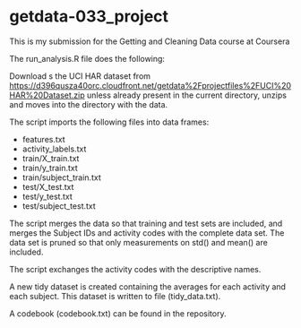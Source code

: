 # getdata-033_project

This is my submission for the Getting and Cleaning Data course at Coursera

The run_analysis.R file does the following:

Download s the UCI HAR dataset from https://d396qusza40orc.cloudfront.net/getdata%2Fprojectfiles%2FUCI%20HAR%20Dataset.zip unless already present in the current directory, unzips and moves into the directory with the data.

The script imports the following files into data frames:
 - features.txt
 - activity_labels.txt
 - train/X_train.txt
 - train/y_train.txt
 - train/subject_train.txt
 - test/X_test.txt
 - test/y_test.txt
 - test/subject_test.txt

The script merges the data so that training and test sets are included, and merges the Subject IDs and activity codes with the complete data set. The data set is pruned so that only measurements on std() and mean() are included.

The script exchanges the activity codes with the descriptive names.

A new tidy dataset is created containing the averages for each activity and each subject. This dataset is written to file  (tidy_data.txt).

A codebook (codebook.txt) can be found in the repository.
